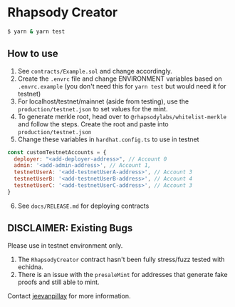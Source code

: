 # Rhapsody Creator

```bash
$ yarn & yarn test
```

## How to use

1. See `contracts/Example.sol` and change accordingly.
2. Create the `.envrc` file and change ENVIRONMENT variables based on `.envrc.example` (you don't need this for `yarn test` but would need it for testnet)
3. For localhost/testnet/mainnet (aside from testing), use the `production/testnet.json` to set values for the mint. 
4. To generate merkle root, head over to `@rhapsodylabs/whitelist-merkle` and follow the steps. Create the root and paste into `production/testnet.json`
5. Change these variables in `hardhat.config.ts` to use in testnet
```javascript
const customTestnetAccounts = {
  deployer: "<add-deployer-address>", // Account 0
  admin: '<add-admin-address>', // Account 1,
  testnetUserA: '<add-testnetUserA-address>', // Account 3
  testnetUserB: '<add-testnetUserB-address>', // Account 4
  testnetUserC: '<add-testnetUserC-address>', // Account 3
}
```
6. See `docs/RELEASE.md` for deploying contracts 

## DISCLAIMER: Existing Bugs

Please use in testnet environment only.

1. The `RhapsodyCreator` contract hasn't been fully stress/fuzz tested with echidna. 
2. There is an issue with the `presaleMint` for addresses that generate fake proofs and still able to mint.

Contact [jeevanpillay](https://twitter.com/jeevanpillay) for more information.
